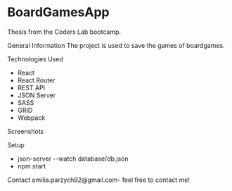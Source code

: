 # BoardGamesApp
Thesis from the Coders Lab bootcamp.

General Information
The project is used to save the games of boardgames.

Technologies Used
- React
- React Router 
- REST API
- JSON Server
- SASS 
- GRID 
- Webpack

Screenshots

Setup
- json-server --watch database/db.json
- npm start

Contact
emilia.parzych92@gmail.com- feel free to contact me!
